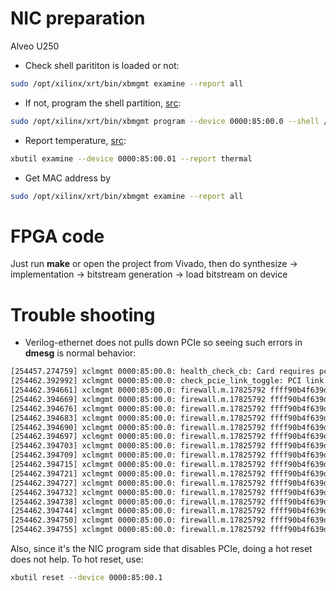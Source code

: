# NIC preparation
Alveo U250 

* Check shell parititon is loaded or not: 
```bash
sudo /opt/xilinx/xrt/bin/xbmgmt examine --report all
```
* If not, program the shell partition, [src](https://docs.xilinx.com/v/u/2.0-English/ug1301-getting-started-guide-alveo-accelerator-cards):
```bash
sudo /opt/xilinx/xrt/bin/xbmgmt program --device 0000:85:00.0 --shell /lib/firmware/xilinx/bd5fb8abab266c3265918257b5048e88/partition.xsabin
```
* Report temperature, [src](https://xilinx.github.io/Alveo-Cards/master/debugging/build/html/docs/common-steps.html):
```bash
xbutil examine --device 0000:85:00.01 --report thermal
```

* Get MAC address by
```bash
sudo /opt/xilinx/xrt/bin/xbmgmt examine --report all
```

# FPGA code
Just run **make** or open the project from Vivado, then do synthesize -> implementation -> bitstream generation -> load bitstream on device

# Trouble shooting

* Verilog-ethernet does not pulls down PCIe so seeing such errors in **dmesg** is normal behavior:
```bash
[254457.274759] xclmgmt 0000:85:00.0: health_check_cb: Card requires pci hot reset
[254462.392992] xclmgmt 0000:85:00.0: check_pcie_link_toggle: PCI link toggle was detected
[254462.394661] xclmgmt 0000:85:00.0: firewall.m.17825792 ffff90b4f639d410 check_firewall: AXI Firewall 0 tripped, status: 0xfffefffe, bar offset 0x1f02000, resource ep_firewall_blp_ctrl_mgmt_00 1 1 1 axi_firewall
[254462.394669] xclmgmt 0000:85:00.0: firewall.m.17825792 ffff90b4f639d410 check_firewall: ARADDR 0xffffffffffffffff, AWADDR 0xffffffffffffffff, ARUSER 0xffffffff, AWUSER 0xffffffff
[254462.394676] xclmgmt 0000:85:00.0: firewall.m.17825792 ffff90b4f639d410 check_firewall: Firewall 0, ep ep_firewall_blp_ctrl_mgmt_00 1 1 1 axi_firewall, status: 0xffffffff, bar offset 0x1f02000
[254462.394683] xclmgmt 0000:85:00.0: firewall.m.17825792 ffff90b4f639d410 check_firewall: ARADDR 0xffffffffffffffff, AWADDR 0xffffffffffffffff, ARUSER 0xffffffff, AWUSER 0xffffffff
[254462.394690] xclmgmt 0000:85:00.0: firewall.m.17825792 ffff90b4f639d410 check_firewall: Firewall 1, ep ep_firewall_blp_ctrl_user_00 1 1 1 axi_firewall, status: 0xffffffff, bar offset 0x1f03000
[254462.394697] xclmgmt 0000:85:00.0: firewall.m.17825792 ffff90b4f639d410 check_firewall: ARADDR 0xffffffffffffffff, AWADDR 0xffffffffffffffff, ARUSER 0xffffffff, AWUSER 0xffffffff
[254462.394703] xclmgmt 0000:85:00.0: firewall.m.17825792 ffff90b4f639d410 check_firewall: Firewall 2, ep ep_firewall_ctrl_mgmt_00 1 1 2 axi_firewall, status: 0xffffffff, bar offset 0x42000
[254462.394709] xclmgmt 0000:85:00.0: firewall.m.17825792 ffff90b4f639d410 check_firewall: ARADDR 0xffffffffffffffff, AWADDR 0xffffffffffffffff, ARUSER 0xffffffff, AWUSER 0xffffffff
[254462.394715] xclmgmt 0000:85:00.0: firewall.m.17825792 ffff90b4f639d410 check_firewall: Firewall 3, ep ep_firewall_ctrl_user_00 1 1 2 axi_firewall, status: 0xffffffff, bar offset 0x43000
[254462.394721] xclmgmt 0000:85:00.0: firewall.m.17825792 ffff90b4f639d410 check_firewall: ARADDR 0xffffffffffffffff, AWADDR 0xffffffffffffffff, ARUSER 0xffffffff, AWUSER 0xffffffff
[254462.394727] xclmgmt 0000:85:00.0: firewall.m.17825792 ffff90b4f639d410 check_firewall: Firewall 4, ep ep_firewall_ctrl_debug_00 1 1 2 axi_firewall, status: 0xffffffff, bar offset 0x44000
[254462.394732] xclmgmt 0000:85:00.0: firewall.m.17825792 ffff90b4f639d410 check_firewall: ARADDR 0xffffffffffffffff, AWADDR 0xffffffffffffffff, ARUSER 0xffffffff, AWUSER 0xffffffff
[254462.394738] xclmgmt 0000:85:00.0: firewall.m.17825792 ffff90b4f639d410 check_firewall: Firewall 5, ep ep_firewall_data_h2c_00 1 1 2 axi_firewall, status: 0xffffffff, bar offset 0x45000
[254462.394744] xclmgmt 0000:85:00.0: firewall.m.17825792 ffff90b4f639d410 check_firewall: ARADDR 0xffffffffffffffff, AWADDR 0xffffffffffffffff, ARUSER 0xffffffff, AWUSER 0xffffffff
[254462.394750] xclmgmt 0000:85:00.0: firewall.m.17825792 ffff90b4f639d410 check_firewall: Firewall 6, ep ep_firewall_data_c2h_00 1 1 2 axi_firewall, status: 0xffffffff, bar offset 0x48000
[254462.394755] xclmgmt 0000:85:00.0: firewall.m.17825792 ffff90b4f639d410 check_firewall: ARADDR 0xffffffffffffffff, AWADDR 0xffffffffffffffff, ARUSER 0xffffffff, AWUSER 0xffffffff
```
Also, since it's the NIC program side that disables PCIe, doing a hot reset does not help. To hot reset, use: 
```bash
xbutil reset --device 0000:85:00.1
```
